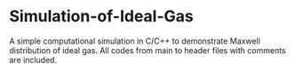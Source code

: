 # Simulation-of-Ideal-Gas
A simple computational simulation in C/C++ to demonstrate Maxwell distribution of ideal gas. All codes from main to header files with comments are included.
